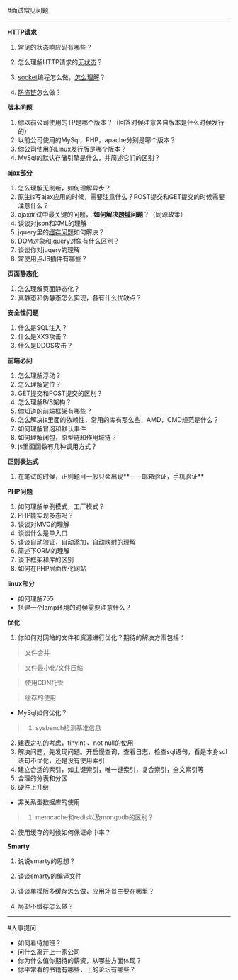 #面试常见问题
*****
**[HTTP请求](http://www.cnblogs.com/yin-jingyu/archive/2011/08/01/2123548.html)**

1.  常见的状态响应码有哪些？

2.  怎么理解HTTP请求的[无状态](http://network.chinabyte.com/240/13310240.shtml)？
3.  [socket](http://www.cnblogs.com/phpzxh/archive/2010/12/09/1901437.html)编程怎么做，[怎么理解](http://www.cnblogs.com/thinksasa/archive/2013/02/26/2934206.html)？

4.  [防盗链](http://windyli.blog.51cto.com/1300305/315283/)怎么做？

**版本问题**

1.  你以前公司使用的TP是哪个版本？（回答时候注意各自版本是什么时候发行的）
2. 以前公司使用的MySql，PHP，apache分别是哪个版本？
3. 你公司使用的Linux发行版是哪个版本？
4. MySql的默认存储引擎是什么，并简述它们的区别？

**[ajax部分](http://blog.csdn.net/chenmoquan/article/details/38560649)**

1. 怎么理解无刷新，如何理解异步？
2. 原生js写ajax应用的时候，需要注意什么？POST提交和GET提交的时候需要注意什么？
3. ajax面试中最关键的问题， **如何解决[跨域](http://bluelzx.iteye.com/blog/641012)问题**？（同源政策）
4. 谈谈对json和XML的理解
5. jquery里的[缓存问题](http://www.mianwww.com/html/2012/02/13486.html)如何解决？
6. DOM对象和jquery对象有什么区别？
7. 谈谈你对juqery的理解
8. 常使用点JS插件有哪些？

**页面静态化**

1. 怎么理解页面静态化？
2. 真静态和伪静态怎么实现，各有什么优缺点？


**安全性问题**

1. 什么是SQL注入？
2. 什么是XXS攻击？
3. 什么是DDOS攻击？ 

**前端必问**

1. 怎么理解浮动？
2. 怎么理解定位？
3. GET提交和POST提交的区别？
4. 怎么理解B/S架构？
5. 你知道的前端框架有哪些？
6. 怎么解决js里面的依赖性，常用的库有那么些，AMD，CMD规范是什么？
7. 如何理解冒泡和默认事件
8. 如何理解闭包，原型链和作用域链？
9. js里面函数有几种调用方式？

**正则表达式**

1. 在笔试的时候，正则题目一般只会出现**－－邮箱验证，手机验证**

**PHP问题**

1. 如何理解单例模式，工厂模式？
2. PHP能实现多态吗？
3. 谈谈对MVC的理解
4. 谈谈什么是单入口
5. 谈谈自动验证，自动添加，自动映射的理解
6. 简述下ORM的理解
7. 谈下框架和库的区别
8. 如何在PHP层面优化网站

**linux部分**
	
+ 如何理解755
+ 搭建一个lamp环境的时候需要注意什么？

**优化**

1. 你如何对网站的文件和资源进行优化？期待的解决方案包括：

>文件合并

>文件最小化/文件压缩

>使用CDN托管

>缓存的使用

+  MySql如何优化？

>1. sysbench检测基准信息
2.  建表之初的考虑，tinyint 、not null的使用
3. 解决问题，先发现问题。开启慢查询，查看日志，检查sql语句，看是本身sql语句不优化，还是没有使用索引
4. 建立合适的索引，如主键索引，唯一键索引，复合索引，全文索引等
5. 合理的分表和分区
6. 硬件上升级

+ 非关系型数据库的使用

>1. memcache和redis以及mongodb的区别？
2. 使用缓存的时候如何保证命中率？


**Smarty**

1. 说说smarty的思想？

2. 谈谈smarty的编译文件

3. 谈谈单模版多缓存怎么做，应用场景主要在哪里？

4. 局部不缓存怎么做？

 ****

#人事提问

+  如何看待加班？
+ 问什么离开上一家公司
+ 你为什么值你期待的薪资，从哪些方面体现？
+ 你平常看的书籍有哪些，上的论坛有哪些？